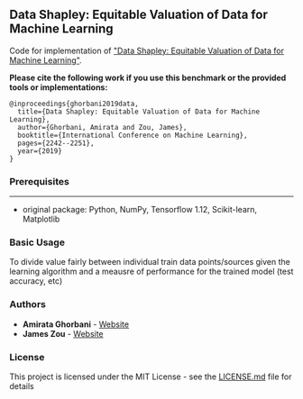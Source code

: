 ## Data Shapley: Equitable Valuation of Data for Machine Learning

Code for implementation of  ["Data Shapley: Equitable Valuation of Data for Machine Learning"](https://arxiv.org/pdf/1904.02868.pdf).

**Please cite the following work if you use this benchmark or the provided tools or implementations:**

```
@inproceedings{ghorbani2019data,
  title={Data Shapley: Equitable Valuation of Data for Machine Learning},
  author={Ghorbani, Amirata and Zou, James},
  booktitle={International Conference on Machine Learning},
  pages={2242--2251},
  year={2019}
}
```

### Prerequisites
------
- original package: Python, NumPy, Tensorflow 1.12, Scikit-learn, Matplotlib

### Basic Usage

To divide value fairly between individual train data points/sources given the learning algorithm and a meausre of performance for the trained model (test accuracy, etc)

### Authors

* **Amirata Ghorbani** - [Website](http://web.stanford.edu/~amiratag)
* **James Zou** - [Website](https://www.james-zou.com/)

### License

This project is licensed under the MIT License - see the [LICENSE.md](LICENSE.md) file for details
